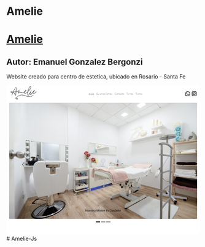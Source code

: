 # Amelie

<h1>
  <a href="https://amelieesticaysalud.netlify.app" target="_blank">Amelie</a>
</h1>

<h2>
  Autor: Emanuel Gonzalez Bergonzi
</h2>

<p>
  Website creado para centro de estetica, ubicado en Rosario - Santa Fe
  </p>
  <img src="https://github.com/Emanuelgb91/Amelie/blob/main/Screenpage.png">
#   A m e l i e - J s 
 
 